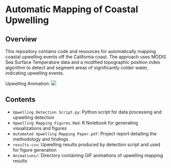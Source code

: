 # Automatic Mapping of Coastal Upwelling

## Overview 
This repository contains code and resources for automatically mapping coastal upwelling events off the California coast. The approach uses MODIS Sea Surface Temperature data and a modified topographic position index algorithm to detect and segment areas of significantly colder water, indicating upwelling events.

Upwelling Animation:
![](https://github.com/brianvamaro/upwelling-mapping/blob/main/Animations/SST-TPI-Animation.gif)


## Contents
- `Upwelling Detection Script.py`: Python script for data processing and upwelling detection
- `Upwelling Mapping Figures.Rmd`: R Notebook for generating visualizations and figures
- `Automated Upwelling Mapping Paper.pdf`: Project report detailing the methodology and findings
- `results.csv`: Upwelling results produced by detection script and used for figure generation
- `Animations/`: Directory containing GIF animations of upwelling mapping results

